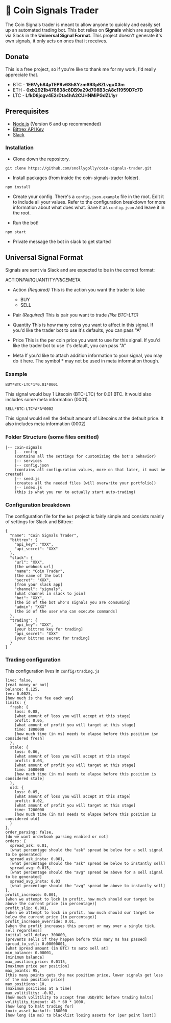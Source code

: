 # :money_with_wings: Coin Signals Trader
The Coin Signals trader is meant to allow anyone to quickly and easily set up an automated trading bot.  This bot relies on __Signals__ which are supplied via Slack in the __Universal Signal Format__.  This project doesn't generate it's own signals, it only acts on ones that it receives.

## Donate
This is a free project, so if you're like to thank me for my work, I'd really appreciate that.

- BTC - __1E6Vyh84pTEP9v6Sh8Yzm693pBZLvguX3m__
- ETH - __0xb2921b476838c8DB9a29d708B3cA8c11959D7c7D__
- LTC - __LfkD8jcgv4E2rDta4hA2CUHNMiPGdZL1yr__

## Prerequisites
* [Node.js](https://nodejs.org/en/) (Version 6 and up recommended)
* [Bittrex API Key](https://bittrex.com/Manage#sectionApi)
* [Slack](https://slack.com)

### Installation

* Clone down the repository.
```
git clone https://github.com/snollygolly/coin-signals-trader.git
```

* Install packages (from inside the coin-signals-trader folder).
```
npm install
```

* Create your config.  There's a `config.json.example` file in the root.  Edit it to include all your values.  Refer to the configuration breakdown for more information about what does what.  Save it as `config.json` and leave it in the root.

* Run the bot!
```
npm start
```

* Private message the bot in slack to get started

## Universal Signal Format
Signals are sent via Slack and are expected to be in the correct format:

ACTION*PAIR*QUANTITY*PRICE*META

- Action _(Required)_
This is the action you want the trader to take
  - BUY
  - SELL

- Pair _(Required)_
This is pair you want to trade _(like BTC-LTC)_

- Quantity
This is how many coins you want to affect in this signal.  If you'd like the trader bot to use it's defaults, you can pass "A"

- Price
This is the per coin price you want to use for this signal.  If you'd like the trader bot to use it's default, you can pass "A"

- Meta
If you'd like to attach addition information to your signal, you may do it here.  The symbol * may not be used in meta information though.

### Example

```
BUY*BTC-LTC*1*0.01*0001
```

This signal would buy 1 Litecoin (BTC-LTC) for 0.01 BTC.  It would also includes some meta information (0001).

```
SELL*BTC-LTC*A*A*0002
```

This signal would sell the default amount of Litecoins at the default price.  It also includes meta information (0002)

### Folder Structure (some files omitted)

```
|-- coin-signals
    |-- config
    (contains all the settings for customizing the bot's behavior)
    |-- services
    |-- config.json
    (contains all configuration values, more on that later, it must be created)
    |-- seed.js
    (creates all the needed files [will overwrite your portfolio])
    |-- index.js
    (this is what you run to actually start auto-trading)
```

### Configuration breakdown

The configuration file for the `bot` project is fairly simple and consists mainly of settings for Slack and Bittrex:

```
{
  "name": "Coin Signals Trader",
  "bittrex": {
    "api_key": "XXX",
    "api_secret": "XXX"
  },
  "slack": {
    "url": "XXX",
    [the webhook url]
    "name": "Coin Trader",
    [the name of the bot]
    "secret": "XXX",
    [from your slack app]
    "channel": "signals",
    [what channel in slack to join]
    "bot": "XXX",
    [the id of the bot who's signals you are consuming]
    "admin": "XXX"
    [the id of the user who can execute commands]
  },
  "trading": {
    "api_key": "XXX",
    [your bittrex key for trading]
    "api_secret": "XXX"
    [your bittrex secret for trading]
  }
}
```

### Trading configuration

This configuration lives in `config/trading.js`

```
live: false,
[real money or not]
balance: 0.125,
fee: 0.0025,
[how much is the fee each way]
limits: {
  fresh: {
    loss: 0.08,
    [what amount of loss you will accept at this stage]
    profit: 0.05,
    [what amount of profit you will target at this stage]
    time: 1800000
    [how much time (in ms) needs to elapse before this position isn considered fresh]
  },
  stale: {
    loss: 0.06,
    [what amount of loss you will accept at this stage]
    profit: 0.03,
    [what amount of profit you will target at this stage]
    time: 3600000
    [how much time (in ms) needs to elapse before this position is considered stale]
  },
  old: {
    loss: 0.05,
    [what amount of loss you will accept at this stage]
    profit: 0.02,
    [what amount of profit you will target at this stage]
    time: 7200000
    [how much time (in ms) needs to elapse before this position is considered old]
  }
},
order_parsing: false,
[do we want orderbook parsing enabled or not]
orders: {
  spread_ask: 0.01,
  [what percentage should the "ask" spread be below for a sell signal to be generated]
  spread_ask_insta: 0.001,
  [what percentage should the "ask" spread be below to instantly sell]
  spread_avg: 0.015,
  [what percentage should the "avg" spread be above for a sell signal to be generated]
  spread_avg_insta: 0.03
  [what percentage should the "avg" spread be above to instantly sell]
},
profit_increase: 0.001,
[when we attempt to lock in profit, how much should our target be above the current price (in percentage)]
profit_slip: 0.001,
[when we attempt to lock in profit, how much should our target be below the current price (in percentage)]
profit_increase_override: 0.01,
[when the profit increases this percent or may over a single tick, sell regardless]
initial_sell_delay: 300000,
[prevents sells if they happen before this many ms has passed]
spread_to_sell: 0.00000001,
[what spread amount (in BTC) to auto sell at]
min_balance: 0.00001,
[minimum balance]
max_position_price: 0.0115,
[maximum price per position]
max_points: 95,
[this many points gets the max position price, lower signals get less of the max position price]
max_positions: 10,
[maximum positions at a time]
max_volitility: -0.02,
[how much volitility to accept from USD/BTC before trading halts]
volitility_timeout: 45 * 60 * 1000,
[how long to halt trading for]
toxic_asset_backoff: 180000
[how long (in ms) to blacklist losing assets for (per point lost)]
```
